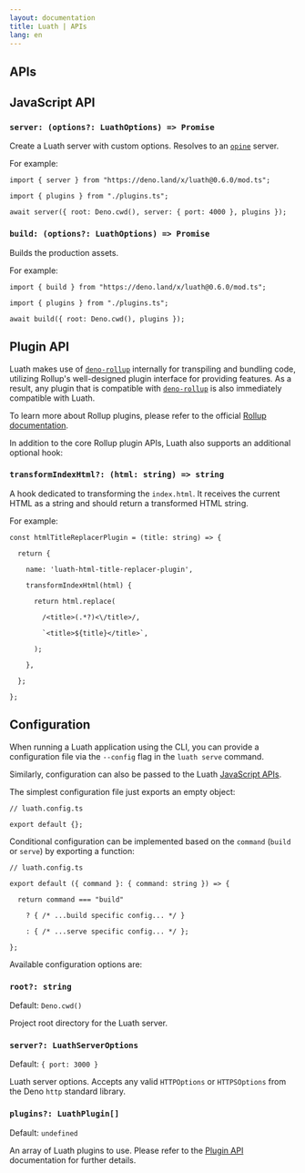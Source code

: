 ```yaml
---
layout: documentation
title: Luath | APIs
lang: en
---
```


<main class="main doc-main">
  <section class="section">
    <h1 id="getting-started">APIs</h1>
    <section class="subsection">
      <h2 id="javascript-api">JavaScript API</h2>
      <h3><code>server: (options?: LuathOptions) => Promise</code></h3>
      <p>Create a Luath server with custom options. Resolves to an <a href="https://github.com/asos-craigmorten/opine"><code>opine</code></a> server.</p>
      <p>For example:</p>
      <pre><code>import { server } from "https://deno.land/x/luath@0.6.0/mod.ts";
      <br />import { plugins } from "./plugins.ts";
      <br />await server({ root: Deno.cwd(), server: { port: 4000 }, plugins });</code></pre>
      <h3><code>build: (options?: LuathOptions) => Promise</code></h3>
      <p>Builds the production assets.</p>
      <p>For example:</p>
      <pre><code>import { build } from "https://deno.land/x/luath@0.6.0/mod.ts";
      <br />import { plugins } from "./plugins.ts";
      <br />await build({ root: Deno.cwd(), plugins });</code></pre>
    </section>
    <section class="subsection">
      <h2 id="plugin-api">Plugin API</h2>
      <p>Luath makes use of <a href="https://github.com/cmorten/deno-rollup/"><code>deno-rollup</code></a> internally for transpiling and bundling code, utilizing Rollup's well-designed plugin interface for providing features. As a result, any plugin that is compatible with <a href="https://github.com/cmorten/deno-rollup/"><code>deno-rollup</code></a> is also immediately compatible with Luath.</p>
      <p>To learn more about Rollup plugins, please refer to the official <a href="https://rollupjs.org">Rollup documentation</a>.</p>
      <p>In addition to the core Rollup plugin APIs, Luath also supports an additional optional hook:</p>
      <h3><code>transformIndexHtml?: (html: string) => string</code></h3>
      <p>A hook dedicated to transforming the <code>index.html</code>. It receives the current HTML as a string and should return a transformed HTML string.</p>
      <p>For example:</p>
      <pre><code>const htmlTitleReplacerPlugin = (title: string) => {
      <br />  return {
      <br />    name: 'luath-html-title-replacer-plugin',
      <br />    transformIndexHtml(html) {
      <br />      return html.replace(
      <br />        /&lt;title&gt;(.*?)&lt;\/title&gt;/,
      <br />        `&lt;title&gt;${title}&lt;/title&gt;`,
      <br />      );
      <br />    },
      <br />  };
      <br />};</code></pre>
    </section>
    <section class="subsection">
      <h2 id="configuration">Configuration</h2>
      <p>When running a Luath application using the CLI, you can provide a configuration file via the <code>--config</code> flag in the <code>luath serve</code> command.</p>
      <p>Similarly, configuration can also be passed to the Luath <a href="/luath/apis#javascript-apis">JavaScript APIs</a>.</p>
      <p>The simplest configuration file just exports an empty object:</p>
      <pre><code>// luath.config.ts
      <br />export default {};</code></pre>
      <p>Conditional configuration can be implemented based on the <code>command</code> (<code>build</code> or <code>serve</code>) by exporting a function:</p>
      <pre><code>// luath.config.ts
      <br />export default ({ command }: { command: string }) => {
      <br />  return command === "build"
      <br />    ? { /* ...build specific config... */ }
      <br />    : { /* ...serve specific config... */ };
      <br />};</code></pre>
      <p>Available configuration options are:</p>
      <h3><code>root?: string</code></h3>
      <p>Default: <code>Deno.cwd()</code></p>
      <p>Project root directory for the Luath server.</p>
      <h3><code>server?: LuathServerOptions</code></h3>
      <p>Default: <code>{ port: 3000 }</code></p>
      <p>Luath server options. Accepts any valid <code>HTTPOptions</code> or <code>HTTPSOptions</code> from the Deno <code>http</code> standard library.</p>
      <h3><code>plugins?: LuathPlugin[]</code></h3>
      <p>Default: <code>undefined</code></p>
      <p>An array of Luath plugins to use. Please refer to the <a href="/luath/apis#plugin-api">Plugin API</a> documentation for further details.</p>
    </section>
  </section>
</main>
